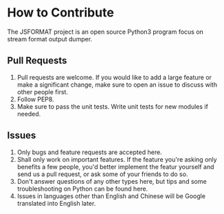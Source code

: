 How to Contribute
=================

  The JSFORMAT project is an open source Python3 program focus on stream
format output dumper.

Pull Requests
-------------

1. Pull requests are welcome. If you would like to add a large feature
   or make a significant change, make sure to open an issue to discuss
   with other people first.
2. Follow PEP8.
3. Make sure to pass the unit tests. Write unit tests for new modules if
   needed.

Issues
------

1. Only bugs and feature requests are accepted here.
2. Shall only work on important features. If the feature you're asking
   only benefits a few people, you'd better implement the featur
   yourself and send us a pull request, or ask some of your friends to
   do so.
3. Don't answer questions of any other types here, but tips and some
   troubleshooting on Python can be found here.
4. Issues in languages other than English and Chinese will be Google
   translated into English later.
